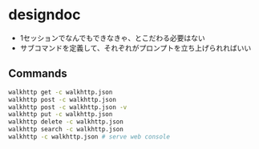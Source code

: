 # designdoc

- 1セッションでなんでもできなきゃ、とこだわる必要はない
- サブコマンドを定義して、それぞれがプロンプトを立ち上げられればいい

## Commands
```bash
walkhttp get -c walkhttp.json
walkhttp post -c walkhttp.json
walkhttp post -c walkhttp.json -v
walkhttp put -c walkhttp.json
walkhttp delete -c walkhttp.json
walkhttp search -c walkhttp.json
walkhttp -c walkhttp.json # serve web console
```
